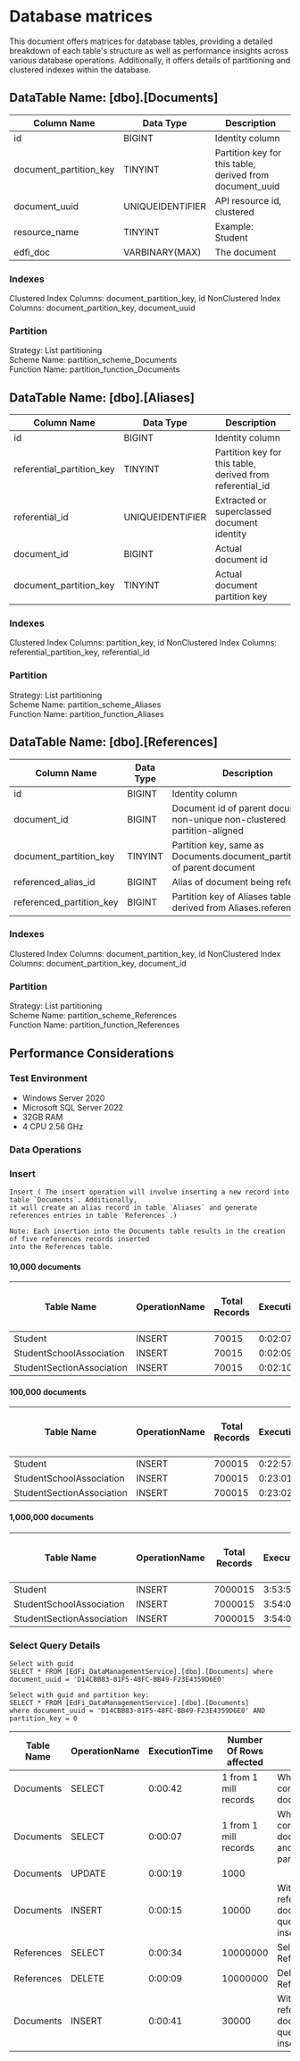 # Database matrices

This document offers matrices for database tables, providing a detailed breakdown of each table's structure
as well as performance insights across various database operations.
Additionally, it offers details of partitioning and clustered indexes within the database.

## DataTable Name: [dbo].[Documents]

| Column Name            | Data Type        | Description |
|------------------------|------------------|-----------------|
| id                     | BIGINT           | Identity column |
| document_partition_key | TINYINT          | Partition key for this table, derived from document_uuid |
| document_uuid          | UNIQUEIDENTIFIER | API resource id, clustered |
| resource_name          | TINYINT          | Example: Student |
| edfi_doc               | VARBINARY(MAX)   | The document |

### Indexes
  Clustered Index Columns: document_partition_key, id
  NonClustered Index Columns: document_partition_key, document_uuid

### Partition
  Strategy: List partitioning  <br>
  Scheme Name: partition_scheme_Documents  <br>
  Function Name: partition_function_Documents

## DataTable Name: [dbo].[Aliases]

| Column Name                 | Data Type        | Description |
|-----------------------------|------------------|-----------------|
| id                          | BIGINT           | Identity column |
| referential_partition_key   | TINYINT          | Partition key for this table, derived from referential_id |
| referential_id              | UNIQUEIDENTIFIER | Extracted or superclassed document identity |
| document_id                 | BIGINT           | Actual document id |
| document_partition_key      | TINYINT          | Actual document partition key |

### Indexes
  Clustered Index Columns: partition_key, id
  NonClustered Index Columns: referential_partition_key, referential_id

### Partition
  Strategy: List partitioning  <br>
  Scheme Name: partition_scheme_Aliases  <br>
  Function Name: partition_function_Aliases  <br>

## DataTable Name: [dbo].[References]

| Column Name               | Data Type | Description |
|---------------------------|-----------|-----------------|
| id                        | BIGINT    | Identity column |
| document_id               | BIGINT    | Document id of parent document, non-unique non-clustered partition-aligned |
| document_partition_key    | TINYINT   | Partition key, same as Documents.document_partition_key of parent document |
| referenced_alias_id       | BIGINT    | Alias of document being referenced |
| referenced_partition_key  | BIGINT    | Partition key of Aliases table, derived from Aliases.referential_id |

### Indexes
  Clustered Index Columns: document_partition_key, id
  NonClustered Index Columns: document_partition_key,  document_id

### Partition
  Strategy: List partitioning  <br>
  Scheme Name: partition_scheme_References  <br>
  Function Name: partition_function_References

## Performance Considerations

### Test Environment
* Windows Server 2020
* Microsoft SQL Server 2022
* 32GB RAM
* 4 CPU 2.56 GHz

### Data Operations

### Insert
    Insert ( The insert operation will involve inserting a new record into table `Documents`. Additionally,
    it will create an alias record in table `Aliases` and generate references entries in table `References`.)

    Note: Each insertion into the Documents table results in the creation of five references records inserted
    into the References table.

#### 10,000 documents

| Table Name                | OperationName | Total Records  | ExecutionTime | Data Space Used (KB) | Index Space Used (KB) |
|---------------------------|---------------|----------------|---------------|----------------------|-----------------------|
| Student                   | INSERT        | 70015          | 0:02:07       | 4976                 | 256                   |
| StudentSchoolAssociation  | INSERT        | 70015          | 0:02:09       | 8480                 | 256                   |
| StudentSectionAssociation | INSERT        | 70015          | 0:02:10       | 8510                 | 256                   |

#### 100,000 documents

| Table Name                | OperationName | Total Records  | ExecutionTime | Data Space Used (KB) | Index Space Used (KB) |
|---------------------------|---------------|----------------|---------------|----------------------|-----------------------|
| Student                   | INSERT        | 700015         | 0:22:57       | 47544                | 384                   |
| StudentSchoolAssociation  | INSERT        | 700015         | 0:23:01       | 72472                | 384                   |
| StudentSectionAssociation | INSERT        | 700015         | 0:23:02       | 72490                | 384                   |

#### 1,000,000 documents

| Table Name                | OperationName | Total Records  | ExecutionTime | Data Space Used (KB) | Index Space Used (KB) | With new Indexes (KB) |
|---------------------------|---------------|----------------|---------------|----------------------|-----------------------|-----------------------|
| Student                   | INSERT        | 7000015        | 3:53:59       | 473016               | 512                   | 43552                 |
| StudentSchoolAssociation  | INSERT        | 7000015        | 3:54:01       | 714496               | 512                   | 43552                 |
| StudentSectionAssociation | INSERT        | 7000015        | 3:54:03       | 714511               | 512                   | 43552                 |

### Select Query Details

    Select with guid
    SELECT * FROM [EdFi_DataManagementService].[dbo].[Documents] where document_uuid = 'D14CBB83-81F5-48FC-BB49-F23E4359D6E0'

    Select with guid and partition key:
    SELECT * FROM [EdFi_DataManagementService].[dbo].[Documents]
    where document_uuid = 'D14CBB83-81F5-48FC-BB49-F23E4359D6E0' AND partition_key = 0


| Table Name   | OperationName | ExecutionTime | Number Of Rows affected  | Details                                               |
|--------------|---------------|---------------|--------------------------|-------------------------------------------------------|
| Documents    | SELECT        | 0:00:42       | 1 from 1 mill records    | Where condition with document_uuid                    |
| Documents    | SELECT        | 0:00:07       | 1 from 1 mill records    | Where condition with document_uuid and partition_key  |
| Documents    | UPDATE        | 0:00:19       | 1000                     |                                                       |
| Documents    | INSERT        | 0:00:15       | 10000                    | With 5 references per document and query table insert |
| References   | SELECT        | 0:00:34       | 10000000                 | Select * from References                              |
| References   | DELETE        | 0:00:09       | 10000000                 | Delete from References                                |
| Documents    | INSERT        | 0:00:41       | 30000                    | With 5 references per document and query table insert |


